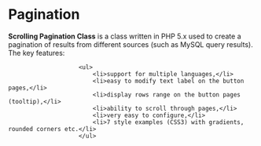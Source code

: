# Pagination
<b>Scrolling Pagination Class</b> is a class written in PHP 5.x used to create a pagination of results from different sources (such as MySQL query results). 
						The key features:
							
						<ul>
							<li>support for multiple languages,</li>
							<li>easy to modify text label on the button pages,</li>
							<li>display rows range on the button pages (tooltip),</li>
							<li>ability to scroll through pages,</li>
							<li>very easy to configure,</li>
							<li>7 style examples (CSS3) with gradients, rounded corners etc.</li>
						</ul>
